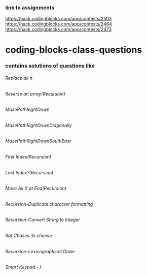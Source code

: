 ### link to assignments
https://hack.codingblocks.com/app/contests/2503
https://hack.codingblocks.com/app/contests/2464
https://hack.codingblocks.com/app/contests/2473
# coding-blocks-class-questions

### contains solutions of questions like

###### Replace all π
###### Reverse an array(Recursion)
###### MazePathRightDown
###### MazePathRightDownDiagonally
###### MazePathRightDownSouthEast
###### First Index(Recursion)
###### Last Index?(Recursion)
###### Move All X at End(Recursion)
###### Recursion-Duplicate character formatting
###### Recursion-Convert String to Integer
###### Rat Chases its cheese
###### Recursion-Lexicographical Order
###### Smart Keypad - I

 
